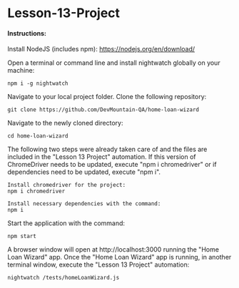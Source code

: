 # Lesson-13-Project

#### Instructions:
Install NodeJS (includes npm): https://nodejs.org/en/download/

Open a terminal or command line and install nightwatch globally on your machine:
```
npm i -g nightwatch
```

Navigate to your local project folder.
Clone the following repository: 
```
git clone https://github.com/DevMountain-QA/home-loan-wizard
```
Navigate to the newly cloned directory:
```
cd home-loan-wizard
```
The following two steps were already taken care of and the files are included in the "Lesson 13 Project" automation. If this version of ChromeDriver needs to be updated, execute "npm i chromedriver" or if dependencies need to be updated, execute "npm i".
```
Install chromedriver for the project:
npm i chromedriver

Install necessary dependencies with the command:
npm i
```
Start the application with the command:
```
npm start
```
A browser window will open at http://localhost:3000 running the "Home Loan Wizard" app. Once the "Home Loan Wizard" app is running, in another terminal window, execute the "Lesson 13 Project" automation:
```
nightwatch /tests/homeLoanWizard.js
```

